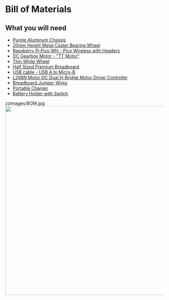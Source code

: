 # Bill of Materials

## What you will need

- [Purple Aluminum Chassis](https://www.adafruit.com/product/3796)
- [20mm Height Metal Caster Bearing Wheel ](https://www.adafruit.com/product/3948)
- [Raspberry Pi Pico WH - Pico Wireless with Headers](https://www.adafruit.com/product/5544)
- [DC Gearbox Motor - "TT Motor"](https://www.adafruit.com/product/3777)
- [Thin White Wheel](https://www.adafruit.com/product/3763)
- [Half Sized Premium Breadboard](https://www.adafruit.com/product/64)
- [USB cable - USB A to Micro-B](https://www.adafruit.com/product/592)
- [L298N Motor DC Dual H-Bridge Motor Driver Controller](https://www.amazon.com/BOJACK-H-Bridge-Controller-Intelligent-Mega2560/dp/B0C5JCF5RS)
- [Breadboard Jumper Wires](https://www.amazon.com/California-JOS-Breadboard-Optional-Multicolored/dp/B0BRTHR2RL)
- [Portable Charger](https://www.amazon.com/SIXTHGU-Portable-Capacity-External-Indicator/dp/B08QHG7BTB)
- [Battery Holder with Switch](https://www.amazon.com/LAMPVPATH-Battery-Holder-Switch-Leads/dp/B07L9M6VZK)

zzimages/BOM.jpg
 <img src="[https://github.com/stemoutreach/BasicRobot/tree/main/zzimages/BOM.jpg" width="600" > 
